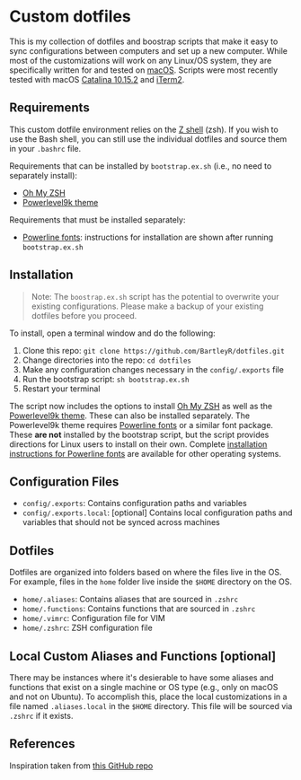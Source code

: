 # Custom dotfiles
This is my collection of dotfiles and boostrap scripts that make it easy to sync configurations between computers and set up a new computer. While most of the customizations will work on any Linux/OS system, they are specifically written for and tested on [macOS](https://www.apple.com/macos/). Scripts were most recently tested with macOS [Catalina 10.15.2](https://support.apple.com/en-us/HT210642) and [iTerm2](https://iterm2.com).

## Requirements
This custom dotfile environment relies on the [Z shell](https://en.wikipedia.org/wiki/Z_shell) (zsh). If you wish to use the Bash shell, you can still use the individual dotfiles and source them in your `.bashrc` file. 

Requirements that can be installed by `bootstrap.ex.sh` (i.e., no need to separately install):

* [Oh My ZSH](https://ohmyz.sh)
* [Powerlevel9k theme](https://github.com/Powerlevel9k/powerlevel9k)

Requirements that must be installed separately:

* [Powerline fonts](https://github.com/powerline/fonts): instructions for installation are shown after running `bootstrap.ex.sh`


## Installation
> Note: The `boostrap.ex.sh` script has the potential to overwrite your existing configurations. Please make a backup of your existing dotfiles before you proceed.

To install, open a terminal window and do the following:

1. Clone this repo: `git clone https://github.com/BartleyR/dotfiles.git`
2. Change directories into the repo: `cd dotfiles`
3. Make any configuration changes necessary in the `config/.exports` file
4. Run the bootstrap script: `sh bootstrap.ex.sh`
5. Restart your terminal

The script now includes the options to install [Oh My ZSH](https://ohmyz.sh) as well as the [Powerlevel9k theme](https://github.com/Powerlevel9k/powerlevel9k). These can also be installed separately. The Powerlevel9k theme requires [Powerline fonts](https://github.com/powerline/fonts) or a similar font package. These **are not** installed by the bootstrap script, but the script provides directions for Linux users to install on their own. Complete [installation instructions for Powerline fonts](https://github.com/powerline/fonts) are available for other operating systems.

## Configuration Files
- `config/.exports`: Contains configuration paths and variables
- `config/.exports.local`: [optional] Contains local configuration paths and variables that should not be synced across machines

## Dotfiles
Dotfiles are organized into folders based on where the files live in the OS. For example, files in the `home` folder live inside the `$HOME` directory on the OS.

- `home/.aliases`: Contains aliases that are sourced in `.zshrc`
- `home/.functions`: Contains functions that are sourced in `.zshrc`
- `home/.vimrc`: Configuration file for VIM
- `home/.zshrc`: ZSH configuration file

## Local Custom Aliases and Functions [optional]
There may be instances where it's desierable to have some aliases and functions that exist on a single machine or OS type (e.g., only on macOS and not on Ubuntu). To accomplish this, place the local customizations in a file named `.aliases.local` in the `$HOME` directory. This file will be sourced via `.zshrc` if it exists.

## References
Inspiration taken from [this GitHub repo](https://github.com/ajmalsiddiqui/dotfiles)
